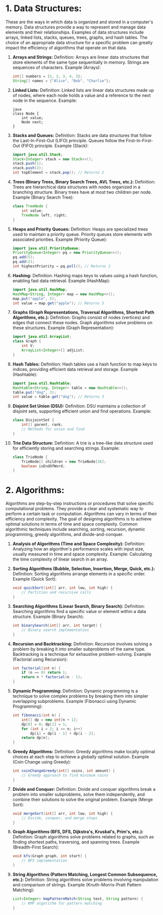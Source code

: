 # 1. **Data Structures:** 
These are the ways in which data is organized and stored in a computer's memory. Data structures provide a way to represent and manage data elements and their relationships. Examples of data structures include arrays, linked lists, stacks, queues, trees, graphs, and hash tables. The choice of an appropriate data structure for a specific problem can greatly impact the efficiency of algorithms that operate on that data.


1. **Arrays and Strings:**
   Definition: Arrays are linear data structures that store elements of the same type sequentially in memory. Strings are sequences of characters.
   Example (Arrays):
   ```java
   int[] numbers = {1, 2, 3, 4, 5};
   String[] names = {"Alice", "Bob", "Charlie"};
   ```

2. **Linked Lists:**
   Definition: Linked lists are linear data structures made up of nodes, where each node holds a value and a reference to the next node in the sequence.
   Example:
   ```
   java
   class Node {
       int value;
       Node next;
   }
   ```

3. **Stacks and Queues:**
   Definition: Stacks are data structures that follow the Last-In-First-Out (LIFO) principle. Queues follow the First-In-First-Out (FIFO) principle.
   Example (Stack):
   ```java
   import java.util.Stack;
   Stack<Integer> stack = new Stack<>();
   stack.push(1);
   stack.push(2);
   int topElement = stack.pop(); // Returns 2
   ```

4. **Trees (Binary Trees, Binary Search Trees, AVL Trees, etc.):**
   Definition: Trees are hierarchical data structures with nodes organized in a branching structure. Binary trees have at most two children per node.
   Example (Binary Search Tree):
   ```java
   class TreeNode {
       int value;
       TreeNode left, right;
   }
   ```

5. **Heaps and Priority Queues:**
   Definition: Heaps are specialized trees used to maintain a priority queue. Priority queues store elements with associated priorities.
   Example (Priority Queue):
   ```java
   import java.util.PriorityQueue;
   PriorityQueue<Integer> pq = new PriorityQueue<>();
   pq.add(5);
   pq.add(2);
   int highestPriority = pq.poll(); // Returns 2
   ```

6. **Hashing:**
   Definition: Hashing maps keys to values using a hash function, enabling fast data retrieval.
   Example (HashMap):
   ```java
   import java.util.HashMap;
   HashMap<String, Integer> map = new HashMap<>();
   map.put("apple", 5);
   int value = map.get("apple"); // Returns 5
   ```

7. **Graphs (Graph Representations, Traversal Algorithms, Shortest Path Algorithms, etc.):**
   Definition: Graphs consist of nodes (vertices) and edges that connect these nodes. Graph algorithms solve problems on these structures.
   Example (Graph Representation):
   ```java
   import java.util.ArrayList;
   class Graph {
       int V;
       ArrayList<Integer>[] adjList;
   }
   ```

8. **Hash Tables:**
   Definition: Hash tables use a hash function to map keys to indices, providing efficient data retrieval and storage.
   Example (Hashtable):
   ```java
   import java.util.Hashtable;
   Hashtable<String, Integer> table = new Hashtable<>();
   table.put("dog", 3);
   int value = table.get("dog"); // Returns 3
   ```

9. **Disjoint Set Union (DSU):**
   Definition: DSU maintains a collection of disjoint sets, supporting efficient union and find operations.
   Example:
   ```java
   class DisjointSet {
       int[] parent, rank;
       // Methods for union and find
   }
   ```

10. **Trie Data Structure:**
    Definition: A trie is a tree-like data structure used for efficiently storing and searching strings.
    Example:
    ```java
    class TrieNode {
        TrieNode[] children = new TrieNode[26];
        boolean isEndOfWord;
    }
    ```


# 2. **Algorithms:** 
Algorithms are step-by-step instructions or procedures that solve specific computational problems. They provide a clear and systematic way to perform a certain task or computation. Algorithms can vary in terms of their efficiency and complexity. The goal of designing algorithms is to achieve optimal solutions in terms of time and space complexity. Common algorithmic techniques include searching, sorting, recursion, dynamic programming, greedy algorithms, and divide-and-conquer.


1. **Analysis of Algorithms (Time and Space Complexity):**
   Definition: Analyzing how an algorithm's performance scales with input size, usually measured in time and space complexity.
   Example: Calculating the time complexity of linear search in an array.

2. **Sorting Algorithms (Bubble, Selection, Insertion, Merge, Quick, etc.):**
   Definition: Sorting algorithms arrange elements in a specific order.
   Example (Quick Sort):
   ```java
   void quickSort(int[] arr, int low, int high) {
       // Partition and recursive calls
   }
   ```

3. **Searching Algorithms (Linear Search, Binary Search):**
   Definition: Searching algorithms find a specific value or element within a data structure.
   Example (Binary Search):
   ```java
   int binarySearch(int[] arr, int target) {
       // Binary search implementation
   }
   ```

4. **Recursion and Backtracking:**
   Definition: Recursion involves solving a problem by breaking it into smaller subproblems of the same type. Backtracking is a technique for exhaustive problem-solving.
   Example (Factorial using Recursion):
   ```java
   int factorial(int n) {
       if (n == 0) return 1;
       return n * factorial(n - 1);
   }
   ```

5. **Dynamic Programming:**
   Definition: Dynamic programming is a technique to solve complex problems by breaking them into simpler overlapping subproblems.
   Example (Fibonacci using Dynamic Programming):
   ```java
   int fibonacci(int n) {
       int[] dp = new int[n + 1];
       dp[0] = 0; dp[1] = 1;
       for (int i = 2; i <= n; i++)
           dp[i] = dp[i - 1] + dp[i - 2];
       return dp[n];
   }
   ```

6. **Greedy Algorithms:**
   Definition: Greedy algorithms make locally optimal choices at each step to achieve a globally optimal solution.
   Example (Coin Change using Greedy):
   ```java
   int coinChangeGreedy(int[] coins, int amount) {
       // Greedy approach to find minimum coins
   }
   ```

7. **Divide and Conquer:**
   Definition: Divide and conquer algorithms break a problem into smaller subproblems, solve them independently, and combine their solutions to solve the original problem.
   Example (Merge Sort):
   ```java
   void mergeSort(int[] arr, int low, int high) {
       // Divide, conquer, and merge steps
   }
   ```

8. **Graph Algorithms (BFS, DFS, Dijkstra's, Kruskal's, Prim's, etc.):**
   Definition: Graph algorithms solve problems related to graphs, such as finding shortest paths, traversing, and spanning trees.
   Example (Breadth-First Search):
   ```java
   void bfs(Graph graph, int start) {
       // BFS implementation
   }
   ```

9. **String Algorithms (Pattern Matching, Longest Common Subsequence, etc.):**
   Definition: String algorithms solve problems involving manipulation and comparison of strings.
   Example (Knuth-Morris-Pratt Pattern Matching):
   ```java
   List<Integer> kmpPatternMatch(String text, String pattern) {
       // KMP algorithm for pattern matching
   }
   ```

